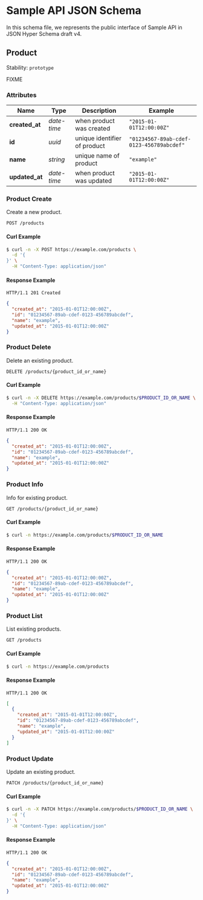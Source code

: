 # Sample API JSON Schema

In this schema file, we represents the public interface of Sample API in JSON Hyper Schema draft v4.

## <a name="resource-product">Product</a>

Stability: `prototype`

FIXME

### Attributes

| Name | Type | Description | Example |
| ------- | ------- | ------- | ------- |
| **created_at** | *date-time* | when product was created | `"2015-01-01T12:00:00Z"` |
| **id** | *uuid* | unique identifier of product | `"01234567-89ab-cdef-0123-456789abcdef"` |
| **name** | *string* | unique name of product | `"example"` |
| **updated_at** | *date-time* | when product was updated | `"2015-01-01T12:00:00Z"` |

### <a name="link-POST-product-/products">Product Create</a>

Create a new product.

```
POST /products
```


#### Curl Example

```bash
$ curl -n -X POST https://example.com/products \
  -d '{
}' \
  -H "Content-Type: application/json"
```


#### Response Example

```
HTTP/1.1 201 Created
```

```json
{
  "created_at": "2015-01-01T12:00:00Z",
  "id": "01234567-89ab-cdef-0123-456789abcdef",
  "name": "example",
  "updated_at": "2015-01-01T12:00:00Z"
}
```

### <a name="link-DELETE-product-/products/{(%23%2Fdefinitions%2Fproduct%2Fdefinitions%2Fidentity)}">Product Delete</a>

Delete an existing product.

```
DELETE /products/{product_id_or_name}
```


#### Curl Example

```bash
$ curl -n -X DELETE https://example.com/products/$PRODUCT_ID_OR_NAME \
  -H "Content-Type: application/json"
```


#### Response Example

```
HTTP/1.1 200 OK
```

```json
{
  "created_at": "2015-01-01T12:00:00Z",
  "id": "01234567-89ab-cdef-0123-456789abcdef",
  "name": "example",
  "updated_at": "2015-01-01T12:00:00Z"
}
```

### <a name="link-GET-product-/products/{(%23%2Fdefinitions%2Fproduct%2Fdefinitions%2Fidentity)}">Product Info</a>

Info for existing product.

```
GET /products/{product_id_or_name}
```


#### Curl Example

```bash
$ curl -n https://example.com/products/$PRODUCT_ID_OR_NAME
```


#### Response Example

```
HTTP/1.1 200 OK
```

```json
{
  "created_at": "2015-01-01T12:00:00Z",
  "id": "01234567-89ab-cdef-0123-456789abcdef",
  "name": "example",
  "updated_at": "2015-01-01T12:00:00Z"
}
```

### <a name="link-GET-product-/products">Product List</a>

List existing products.

```
GET /products
```


#### Curl Example

```bash
$ curl -n https://example.com/products
```


#### Response Example

```
HTTP/1.1 200 OK
```

```json
[
  {
    "created_at": "2015-01-01T12:00:00Z",
    "id": "01234567-89ab-cdef-0123-456789abcdef",
    "name": "example",
    "updated_at": "2015-01-01T12:00:00Z"
  }
]
```

### <a name="link-PATCH-product-/products/{(%23%2Fdefinitions%2Fproduct%2Fdefinitions%2Fidentity)}">Product Update</a>

Update an existing product.

```
PATCH /products/{product_id_or_name}
```


#### Curl Example

```bash
$ curl -n -X PATCH https://example.com/products/$PRODUCT_ID_OR_NAME \
  -d '{
}' \
  -H "Content-Type: application/json"
```


#### Response Example

```
HTTP/1.1 200 OK
```

```json
{
  "created_at": "2015-01-01T12:00:00Z",
  "id": "01234567-89ab-cdef-0123-456789abcdef",
  "name": "example",
  "updated_at": "2015-01-01T12:00:00Z"
}
```


